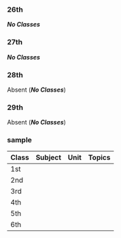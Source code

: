 
### 26th
 ***No Classes***

### 27th
***No Classes***

### 28th
Absent (***No Classes***)

### 29th
Absent (***No Classes***)

### sample
| Class | Subject | Unit  | Topics |
| ---- | ---- | ---- | ---- |
| 1st |  |  |  |
| 2nd |  |  |  |
| 3rd |  |  |  |
| 4th |  |  |  |
| 5th |  |  |  |
| 6th |  |  |  |

